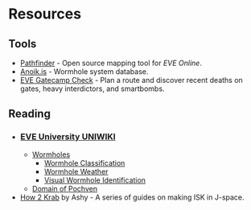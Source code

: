 # Resources


## Tools
* [Pathfinder][1] - Open source mapping tool for *EVE Online*.
* [Anoik.is][2] - Wormhole system database.
* [EVE Gatecamp Check][3] - Plan a route and discover recent deaths on gates, heavy interdictors, and smartbombs.

## Reading
* ### [EVE University UNIWIKI][4]
  * [Wormholes][5]
    * [Wormhole Classification][6]
    * [Wormhole Weather][7]
    * [Visual Wormhole Identification][8]
  * [Domain of Pochven][9]
* [How 2 Krab][10] by Ashy - A series of guides on making ISK in J-space.

[1]: https://www.pathfinder-w.space/
[2]: http://anoik.is/systems
[3]: https://eve-gatecheck.space/eve/
[4]: https://wiki.eveuniversity.org/Main_Page
[5]: https://wiki.eveuniversity.org/Wormholes
[6]: https://wiki.eveuniversity.org/Wormhole_space#Anoikis_Systems
[7]: https://wiki.eveuniversity.org/Wormhole_space#System_Effects
[8]: https://wiki.eveuniversity.org/Visual_wormhole_identification
[9]: https://wiki.eveuniversity.org/Pochven
[10]: https://ashyin.space/how-2-krab-mining/